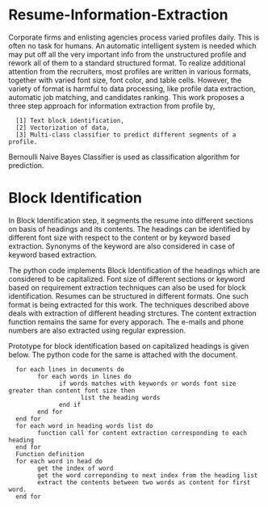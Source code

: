 # Resume-Information-Extraction
Corporate firms and enlisting agencies process varied profiles daily. This is often no task for humans. An automatic
intelligent system is needed which may put off all the very important info from the unstructured profile and rework all
of them to a standard structured format. To realize additional attention from the recruiters, most profiles are written in
various formats, together with varied font size, font color, and table cells. However, the variety of format is harmful
to data processing, like profile data extraction, automatic job matching, and candidates ranking. This work proposes
a three step approach for information extraction from profile by, 
      
      [1] Text block identification,
      [2] Vectorization of data, 
      [3] Multi-class classifier to predict different segments of a profile. 
      
Bernoulli Naive Bayes Classifier is used as classification algorithm for prediction.
# Block Identification
In Block Identification step, it segments the resume into different sections on basis of headings and its contents.
The headings can be identified by different font size with respect to the content or by keyword based extraction.
Synonyms of the keyword are also considered in case of keyword based extraction. 

The python code implements Block Identification of the headings which are considered to be
capitalized. Font size of different sections or keyword based on requirement extraction techniques
can also be used for block identification. Resumes can be structured in different formats. One such
format is being extracted for this work. The techniques described above deals with extraction of
different heading strctures. The content extraction function remains the same for every apporach.
The e-mails and phone numbers are also extracted using regular expression.

Prototype for block identification based on capitalized headings is given below. The python code for
the same is attached with the document.

      for each lines in documents do
            for each words in lines do
                  if words matches with keywords or words font size greater than content font size then
                        list the heading words
                  end if
            end for
      end for
      for each word in heading words list do
            function call for content extraction corresponding to each heading
      end for
      Function definition
      for each word in head do
            get the index of word
            get the word correponding to next index from the heading list
            extract the contents between two words as content for first word.
      end for
